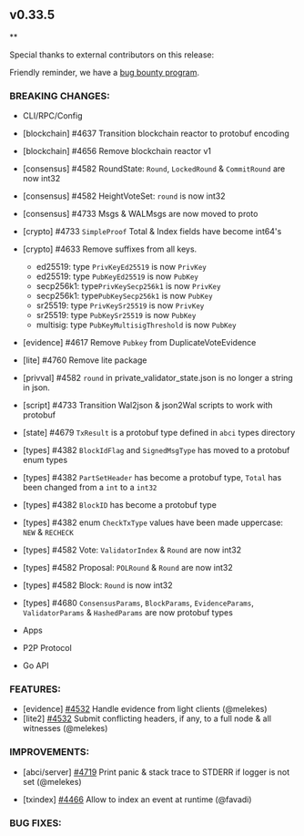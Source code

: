 ## v0.33.5

\*\*

Special thanks to external contributors on this release:

Friendly reminder, we have a [bug bounty program](https://hackerone.com/tendermint).

### BREAKING CHANGES:

- CLI/RPC/Config

- [blockchain] \#4637 Transition blockchain reactor to protobuf encoding
- [blockchain] \#4656 Remove blockchain reactor v1
- [consensus] \#4582 RoundState: `Round`, `LockedRound` & `CommitRound` are now int32
- [consensus] \#4582 HeightVoteSet: `round` is now int32
- [consensus] \#4733 Msgs & WALMsgs are now moved to proto
- [crypto] \#4733 `SimpleProof` Total & Index fields have become int64's
- [crypto] \#4633 Remove suffixes from all keys.
    - ed25519: type `PrivKeyEd25519` is now `PrivKey`
    - ed25519: type `PubKeyEd25519` is now `PubKey`
    - secp256k1: type`PrivKeySecp256k1` is now `PrivKey`
    - secp256k1: type`PubKeySecp256k1` is now `PubKey`
    - sr25519: type `PrivKeySr25519` is now `PrivKey`
    - sr25519: type `PubKeySr25519` is now `PubKey`
    - multisig: type `PubKeyMultisigThreshold` is now `PubKey`
- [evidence] \#4617 Remove `Pubkey` from DuplicateVoteEvidence
- [lite] \#4760 Remove lite package
- [privval] \#4582 `round` in private_validator_state.json is no longer a string in json.
- [script] \#4733 Transition Wal2json & json2Wal scripts to work with protobuf
- [state] \#4679 `TxResult` is a protobuf type defined in `abci` types directory
- [types] \#4382 `BlockIdFlag` and `SignedMsgType` has moved to a protobuf enum types
- [types] \#4382 `PartSetHeader` has become a protobuf type, `Total` has been changed from a `int` to a `int32`
- [types] \#4382 `BlockID` has become a protobuf type
- [types] \#4382 enum `CheckTxType` values have been made uppercase: `NEW` & `RECHECK`
- [types] \#4582 Vote: `ValidatorIndex` & `Round` are now int32
- [types] \#4582 Proposal: `POLRound` & `Round` are now int32
- [types] \#4582 Block: `Round` is now int32
- [types] \#4680 `ConsensusParams`, `BlockParams`, `EvidenceParams`, `ValidatorParams` & `HashedParams` are now protobuf types

- Apps

- P2P Protocol

- Go API

### FEATURES:

- [evidence] [\#4532](https://github.com/tendermint/tendermint/pull/4532) Handle evidence from light clients (@melekes)
- [lite2] [\#4532](https://github.com/tendermint/tendermint/pull/4532) Submit conflicting headers, if any, to a full node & all witnesses (@melekes)

### IMPROVEMENTS:

- [abci/server] [\#4719](https://github.com/tendermint/tendermint/pull/4719) Print panic & stack trace to STDERR if logger is not set (@melekes)

- [txindex] [\#4466](https://github.com/tendermint/tendermint/pull/4466) Allow to index an event at runtime (@favadi)

### BUG FIXES:
